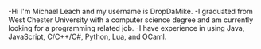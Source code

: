 -Hi I'm Michael Leach and my username is DropDaMike.
-I graduated from West Chester University with a computer science degree and am currently looking for a programming related job.
-I have experience in using Java, JavaScript, C/C++/C#, Python, Lua, and OCaml.
